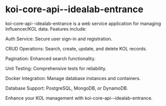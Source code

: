 # koi-core-api--idealab-entrance


koi-core-api--idealab-entrance is a web service application for managing Influencer/KOL data. Features include:


Auth Service: Secure user sign-in and registration.

CRUD Operations: Search, create, update, and delete KOL records.

Pagination: Enhanced search functionality.

Unit Testing: Comprehensive tests for reliability.

Docker Integration: Manage database instances and containers.

Database Support: PostgreSQL, MongoDB, or DynamoDB.


Enhance your KOL management with koi-core-api--idealab-entrance.







